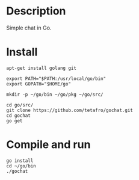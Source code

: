 Description
===========
Simple chat in Go.

Install
=======
```
apt-get install golang git

export PATH="$PATH:/usr/local/go/bin"
export GOPATH="$HOME/go"

mkdir -p ~/go/bin ~/go/pkg ~/go/src/

cd go/src/
git clone https://github.com/tetafro/gochat.git
cd gochat
go get
```

Compile and run
===============
```
go install
cd ~/go/bin
./gochat
```
